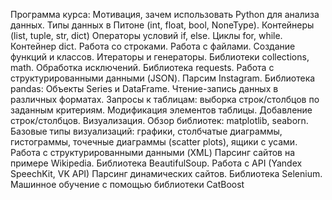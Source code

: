 Программа курса:
Мотивация, зачем использовать Python для анализа данных. Типы данных в Питоне (int, float, bool, NoneType). Контейнеры (list, tuple, str, dict)
Операторы условий if, else. Циклы for, while. Контейнер dict.
Работа со строками. Работа с файлами.
Создание функций и классов. Итераторы и генераторы.
Библиотеки collections, math. Обработка исключений.
Библиотека requests. Работа с структурированными данными (JSON). Парсим Instagram.
Библиотека pandas: Объекты Series и DataFrame. Чтение-запись данных в различных форматах. Запросы к таблицам: выборка строк/столбцов по заданным критериям. Модификация элементов таблицы. Добавление строк/столбцов.
Визуализация. Обзор библиотек: matplotlib, seaborn. Базовые типы визуализаций: графики, столбчатые диаграммы, гистограммы, точечные диаграммы (scatter plots), ящики с усами. Работа с структурированными данными (XML)
Парсинг сайтов на примере Wikipedia. Библиотека BeautifulSoup.
Работа с API (Yandex SpeechKit, VK API)
Парсинг динамических сайтов. Библиотека Selenium. Машинное обучение с помощью библиотеки CatBoost